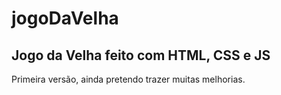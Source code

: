 # jogoDaVelha
## Jogo da Velha feito com HTML, CSS e JS
Primeira versão, ainda pretendo trazer muitas melhorias.
